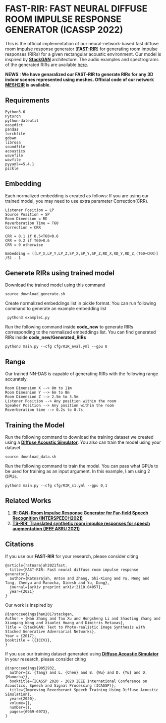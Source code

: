 # FAST-RIR: FAST NEURAL DIFFUSE ROOM IMPULSE RESPONSE GENERATOR (ICASSP 2022)
This is the official implementation of our neural-network-based  fast  diffuse  room  impulse  response  generator ([**FAST-RIR**](https://arxiv.org/pdf/2110.04057.pdf))  for  generating  room impulse responses (RIRs) for a given rectangular acoustic environment. Our model is inspired by [**StackGAN**](https://github.com/hanzhanggit/StackGAN-Pytorch) architecture. The audio examples and spectrograms of the generated RIRs are available [here](https://anton-jeran.github.io/FRIR/).

**NEWS : We have genaralized our FAST-RIR to generate RIRs for any 3D indoor scenes represented using meshes. Official code of our network [**MESH2IR**](https://anton-jeran.github.io/M2IR/) is available.**

## Requirements

```
Python3.6
Pytorch
python-dateutil
easydict
pandas
torchfile
gdown
librosa
soundfile
acoustics
wavefile
wavfile
pyyaml==5.4.1
pickle
```


## Embedding

Each normalized embedding is created as follows: If you are using our trained model, you may need to use extra parameter Correction(CRR).

```
Listener Position = LP
Source Position = SP
Room Dimension = RD
Reverberation Time = T60
Correction = CRR

CRR = 0.1 if 0.5<T60<0.6
CRR = 0.2 if T60>0.6
CRR = 0 otherwise

Embedding = ([LP_X,LP_Y,LP_Z,SP_X,SP_Y,SP_Z,RD_X,RD_Y,RD_Z,(T60+CRR)] /5) - 1
```


## Generete RIRs using trained model

Download the trained model using this command

```
source download_generate.sh
```

Create normalized embeddings list in pickle format. You can run following command to generate an example embedding list
```
 python3 example1.py
```

Run the following command inside **code_new** to generate RIRs corresponding to the normalized embeddings list. You can find generated RIRs inside **code_new/Generated_RIRs**

```
python3 main.py --cfg cfg/RIR_eval.yml --gpu 0
```

## Range

Our trained NN-DAS is capable of generating RIRs with the following range accurately.
```
Room Dimension X --> 8m to 11m
Room Dimesnion Y --> 6m to 8m
Room Dimension Z --> 2.5m to 3.5m
Listener Position --> Any position within the room
Speaker Position --> Any position within the room
Reverberation time --> 0.2s to 0.7s
```

## Training the Model

Run the following command to download the training dataset we created using a [**Diffuse Acoustic Simulator**](https://github.com/GAMMA-UMD/pygsound). You also can train the model using your dataset.

```
source download_data.sh
```

Run the following command to train the model. You can pass what GPUs to be used for training as an input argument. In this example, I am using 2 GPUs.

```
python3 main.py --cfg cfg/RIR_s1.yml --gpu 0,1
```


## Related Works
1) [**IR-GAN: Room Impulse Response Generator for Far-field Speech Recognition (INTERSPEECH2021)**](https://github.com/anton-jeran/IR-GAN)
2) [**TS-RIR: Translated synthetic room impulse responses for speech augmentation (IEEE ASRU 2021)**](https://github.com/GAMMA-UMD/TS-RIR)


## Citations
If you use our **FAST-RIR** for your research, please consider citing

```
@article{ratnarajah2021fast,
  title={FAST-RIR: Fast neural diffuse room impulse response generator},
  author={Ratnarajah, Anton and Zhang, Shi-Xiong and Yu, Meng and Tang, Zhenyu and Manocha, Dinesh and Yu, Dong},
  journal={arXiv preprint arXiv:2110.04057},
  year={2021}
}
```

Our work is inspired by
```
@inproceedings{han2017stackgan,
Author = {Han Zhang and Tao Xu and Hongsheng Li and Shaoting Zhang and Xiaogang Wang and Xiaolei Huang and Dimitris Metaxas},
Title = {StackGAN: Text to Photo-realistic Image Synthesis with Stacked Generative Adversarial Networks},
Year = {2017},
booktitle = {{ICCV}},
}
```

If you use our training dataset generated using [**Diffuse Acoustic Simulator**](https://github.com/GAMMA-UMD/pygsound) in your research, please consider citing
```
@inproceedings{9052932,
  author={Z. {Tang} and L. {Chen} and B. {Wu} and D. {Yu} and D. {Manocha}},  
  booktitle={ICASSP 2020 - 2020 IEEE International Conference on Acoustics, Speech and Signal Processing (ICASSP)},  
  title={Improving Reverberant Speech Training Using Diffuse Acoustic Simulation},   
  year={2020},  
  volume={},  
  number={},  
  pages={6969-6973},
}
```

